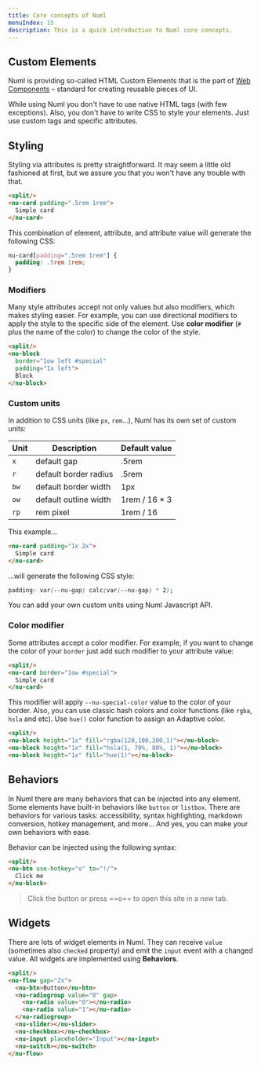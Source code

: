 ```yaml
---
title: Core concepts of Numl
menuIndex: 15
description: This is a quick introduction to Numl core concepts. 
---
```


## Custom Elements

Numl is providing so-called HTML Custom Elements that is the part of [Web Components](!https://developer.mozilla.org/en-US/docs/Web/Web_Components) – standard for creating reusable pieces of UI.

While using Numl you don't have to use native HTML tags (with few exceptions). Also, you don't have to write CSS to style your elements. Just use custom tags and specific attributes.

## Styling

Styling via attributes is pretty straightforward. It may seem a little old fashioned at first, but we assure you that you won't have any trouble with that.

```html
<split/>
<nu-card padding=".5rem 1rem">
  Simple card
</nu-card>
```

This combination of element, attribute, and attribute value will generate the following CSS:

```css
nu-card[padding=".5rem 1rem"] {
  padding: .5rem 1rem;
}
```

### Modifiers

Many style attributes accept not only values but also modifiers, which makes styling easier. For example, you can use directional modifiers to apply the style to the specific side of the element. Use **color modifier** (`#` plus the name of the color) to change the color of the style.

```html
<split/>
<nu-block
  border="1ow left #special"
  padding="1x left">
  Block
</nu-block>
```

### Custom units

In addition to CSS units (like `px`, `rem`...), Numl has its own set of custom units: 

|Unit|Description|Default value|
|----|----|----|
|`x`|default gap|.5rem|
|`r`|default border radius|.5rem|
|`bw`|default border width|1px|
|`ow`|default outline width|1rem / 16 * 3|
|`rp`|rem pixel|1rem / 16|

This example...

```html
<nu-card padding="1x 2x">
  Simple card
</nu-card>
```

...will generate the following CSS style:

```css
padding: var(--nu-gap) calc(var(--nu-gap) * 2);
```

You can add your own custom units using Numl Javascript API.

### Color modifier

Some attributes accept a color modifier. For example, if you want to change the color of your `border` just add such modifier to your attribute value:

```html
<split/>
<nu-card border="1ow #special">
  Simple card
</nu-card>
```

This modifier will apply `--nu-special-color` value to the color of your border. Also, you can use classic hash colors and color functions (like `rgba`, `hsla` and etc). Use `hue()` color function to assign an Adaptive color.

```html
<split/>
<nu-block height="1x" fill="rgba(128,100,200,1)"></nu-block>
<nu-block height="1x" fill="hsla(1, 70%, 80%, 1)"></nu-block>
<nu-block height="1x" fill="hue(1)"></nu-block>
```

## Behaviors

In Numl there are many behaviors that can be injected into any element. Some elements have built-in behaviors like `button` or `listbox`. There are behaviors for various tasks: accessibility, syntax highlighting, markdown conversion, hotkey management, and more... And yes, you can make your own behaviors with ease.

Behavior can be injected using the following syntax:

```html
<split/>
<nu-btn use-hotkey="o" to="!/">
  Click me
</nu-block>
```

> Click the button or press ==o== to open this site in a new tab.

## Widgets

There are lots of widget elements in Numl. They can receive `value` (sometimes also `checked` property) and emit the `input` event with a changed value. All widgets are implemented using **Behaviors**.

```html
<split/>
<nu-flow gap="2x">
  <nu-btn>Button</nu-btn>
  <nu-radiogroup value="0" gap>
    <nu-radio value="0"></nu-radio>
    <nu-radio value="1"></nu-radio>
  </nu-radiogroup>
  <nu-slider></nu-slider>
  <nu-checkbox></nu-checkbox>
  <nu-input placeholder="Input"></nu-input>
  <nu-switch></nu-switch>
</nu-flow>
```
